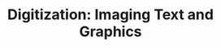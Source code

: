 ---
layout: page
title: "Digitization: Imaging Text and Graphics"
parent: Digitization
has_children: true
has_toc: true
nav_order: 1
---